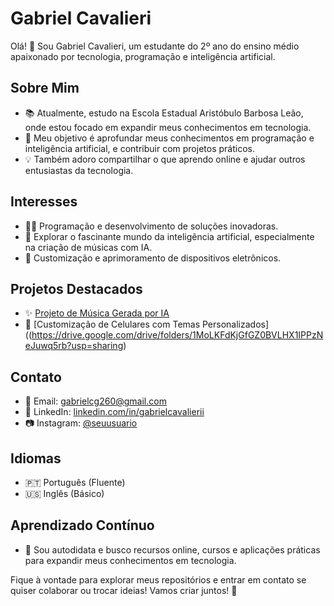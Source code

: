 # Gabriel Cavalieri

Olá! 👋 Sou Gabriel Cavalieri, um estudante do 2º ano do ensino médio apaixonado por tecnologia, programação e inteligência artificial.

## Sobre Mim

- 📚 Atualmente, estudo na Escola Estadual Aristóbulo Barbosa Leão, onde estou focado em expandir meus conhecimentos em tecnologia.
- 🌱 Meu objetivo é aprofundar meus conhecimentos em programação e inteligência artificial, e contribuir com projetos práticos.
- 💡 Também adoro compartilhar o que aprendo online e ajudar outros entusiastas da tecnologia.

## Interesses

- 👨‍💻 Programação e desenvolvimento de soluções inovadoras.
- 🤖 Explorar o fascinante mundo da inteligência artificial, especialmente na criação de músicas com IA.
- 📱 Customização e aprimoramento de dispositivos eletrônicos.

## Projetos Destacados

- ✨ [Projeto de Música Gerada por IA](https://drive.google.com/drive/folders/1QVPoTQ0F4HXXFtk0Y5SQE_mHRDaaU2Q5?usp=sharing)
- 📱 [Customização de Celulares com Temas Personalizados]((https://drive.google.com/drive/folders/1MoLKFdKjGfGZ0BVLHX1IPPzNeJuwq5rb?usp=sharing)

## Contato

- 📧 Email: [gabrielcg260@gmail.com](mailto:gabrielcg260@gmail.com)
- 🔗 LinkedIn: [linkedin.com/in/gabrielcavalierii](https://www.linkedin.com/in/gabrielcavalierii/)
- 📷 Instagram: [@seuusuario](https://www.instagram.com/gabrielcavalierii/)

## Idiomas

- 🇵🇹 Português (Fluente)
- 🇺🇸 Inglês (Básico)

## Aprendizado Contínuo

- 📖 Sou autodidata e busco recursos online, cursos e aplicações práticas para expandir meus conhecimentos em tecnologia.

Fique à vontade para explorar meus repositórios e entrar em contato se quiser colaborar ou trocar ideias! Vamos criar juntos! 🚀
